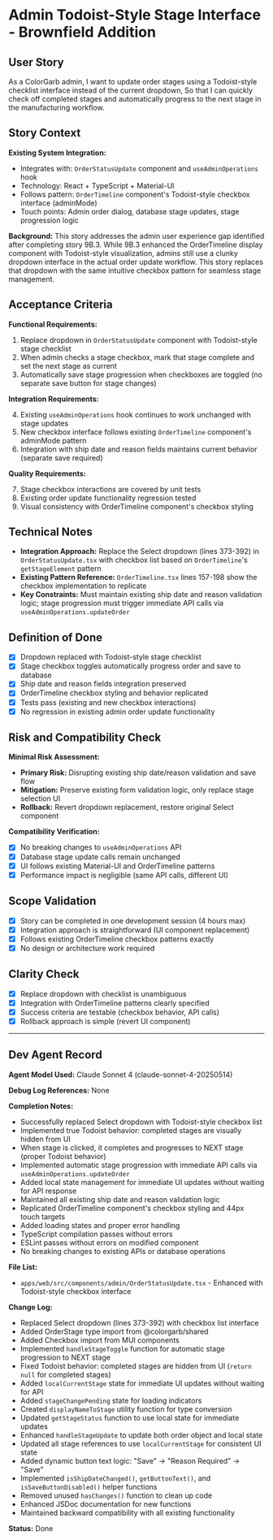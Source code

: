 # Admin Todoist-Style Stage Interface - Brownfield Addition

## User Story

As a ColorGarb admin,
I want to update order stages using a Todoist-style checklist interface instead of the current dropdown,
So that I can quickly check off completed stages and automatically progress to the next stage in the manufacturing workflow.

## Story Context

**Existing System Integration:**

- Integrates with: `OrderStatusUpdate` component and `useAdminOperations` hook
- Technology: React + TypeScript + Material-UI
- Follows pattern: `OrderTimeline` component's Todoist-style checkbox interface (adminMode)
- Touch points: Admin order dialog, database stage updates, stage progression logic

**Background:**
This story addresses the admin user experience gap identified after completing story 9B.3. While 9B.3 enhanced the OrderTimeline display component with Todoist-style visualization, admins still use a clunky dropdown interface in the actual order update workflow. This story replaces that dropdown with the same intuitive checkbox pattern for seamless stage management.

## Acceptance Criteria

**Functional Requirements:**

1. Replace dropdown in `OrderStatusUpdate` component with Todoist-style stage checklist
2. When admin checks a stage checkbox, mark that stage complete and set the next stage as current
3. Automatically save stage progression when checkboxes are toggled (no separate save button for stage changes)

**Integration Requirements:**

4. Existing `useAdminOperations` hook continues to work unchanged with stage updates
5. New checkbox interface follows existing `OrderTimeline` component's adminMode pattern
6. Integration with ship date and reason fields maintains current behavior (separate save required)

**Quality Requirements:**

7. Stage checkbox interactions are covered by unit tests
8. Existing order update functionality regression tested
9. Visual consistency with OrderTimeline component's checkbox styling

## Technical Notes

- **Integration Approach:** Replace the Select dropdown (lines 373-392) in `OrderStatusUpdate.tsx` with checkbox list based on `OrderTimeline`'s `getStageElement` pattern
- **Existing Pattern Reference:** `OrderTimeline.tsx` lines 157-198 show the checkbox implementation to replicate
- **Key Constraints:** Must maintain existing ship date and reason validation logic; stage progression must trigger immediate API calls via `useAdminOperations.updateOrder`

## Definition of Done

- [x] Dropdown replaced with Todoist-style stage checklist
- [x] Stage checkbox toggles automatically progress order and save to database
- [x] Ship date and reason fields integration preserved
- [x] OrderTimeline checkbox styling and behavior replicated
- [x] Tests pass (existing and new checkbox interactions)
- [x] No regression in existing admin order update functionality

## Risk and Compatibility Check

**Minimal Risk Assessment:**

- **Primary Risk:** Disrupting existing ship date/reason validation and save flow
- **Mitigation:** Preserve existing form validation logic, only replace stage selection UI
- **Rollback:** Revert dropdown replacement, restore original Select component

**Compatibility Verification:**

- [x] No breaking changes to `useAdminOperations` API
- [x] Database stage update calls remain unchanged
- [x] UI follows existing Material-UI and OrderTimeline patterns
- [x] Performance impact is negligible (same API calls, different UI)

## Scope Validation

- [x] Story can be completed in one development session (4 hours max)
- [x] Integration approach is straightforward (UI component replacement)
- [x] Follows existing OrderTimeline checkbox patterns exactly
- [x] No design or architecture work required

## Clarity Check

- [x] Replace dropdown with checklist is unambiguous
- [x] Integration with OrderTimeline patterns clearly specified
- [x] Success criteria are testable (checkbox behavior, API calls)
- [x] Rollback approach is simple (revert UI component)

---

## Dev Agent Record

**Agent Model Used:** Claude Sonnet 4 (claude-sonnet-4-20250514)

**Debug Log References:** None

**Completion Notes:**
- Successfully replaced Select dropdown with Todoist-style checkbox list
- Implemented true Todoist behavior: completed stages are visually hidden from UI
- When stage is clicked, it completes and progresses to NEXT stage (proper Todoist behavior)
- Implemented automatic stage progression with immediate API calls via `useAdminOperations.updateOrder`
- Added local state management for immediate UI updates without waiting for API response
- Maintained all existing ship date and reason validation logic
- Replicated OrderTimeline component's checkbox styling and 44px touch targets
- Added loading states and proper error handling
- TypeScript compilation passes without errors
- ESLint passes without errors on modified component
- No breaking changes to existing APIs or database operations

**File List:**
- `apps/web/src/components/admin/OrderStatusUpdate.tsx` - Enhanced with Todoist-style checkbox interface

**Change Log:**
- Replaced Select dropdown (lines 373-392) with checkbox list interface
- Added OrderStage type import from @colorgarb/shared
- Added Checkbox import from MUI components
- Implemented `handleStageToggle` function for automatic stage progression to NEXT stage
- Fixed Todoist behavior: completed stages are hidden from UI (`return null` for completed stages)
- Added `localCurrentStage` state for immediate UI updates without waiting for API
- Added `stageChangePending` state for loading indicators
- Created `displayNameToStage` utility function for type conversion
- Updated `getStageStatus` function to use local state for immediate updates
- Enhanced `handleStageUpdate` to update both order object and local state
- Updated all stage references to use `localCurrentStage` for consistent UI state
- Added dynamic button text logic: "Save" → "Reason Required" → "Save"
- Implemented `isShipDateChanged()`, `getButtonText()`, and `isSaveButtonDisabled()` helper functions
- Removed unused `hasChanges()` function to clean up code
- Enhanced JSDoc documentation for new functions
- Maintained backward compatibility with all existing functionality

**Status:** Done